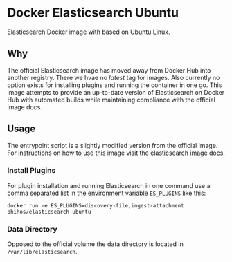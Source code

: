 # Docker Elasticsearch Ubuntu

Elasticsearch Docker image with based on Ubuntu Linux.

## Why

The official Elasticsearch image has moved away from Docker Hub into another registry. There we hvae no *latest* tag for images.
Also currently no option exists for installing plugins and running the container in one go.
This image attempts to provide an up-to-date version of Elasticsearch on Docker Hub with automated builds while maintaining compliance with the official image docs.

## Usage

The entrypoint script is a slightly modified version from the official image.
For instructions on how to use this image visit the [elasticsearch image docs](https://www.elastic.co/guide/en/elasticsearch/reference/current/docker.html).

### Install Plugins

For plugin installation and running Elasticsearch in one command use a comma separated list in the environment
variable ```ES_PLUGINS``` like this:

```
docker run -e ES_PLUGINS=discovery-file,ingest-attachment phihos/elasticsearch-ubuntu
```

### Data Directory

Opposed to the official volume the data directory is located in ```/var/lib/elasticsearch```.
